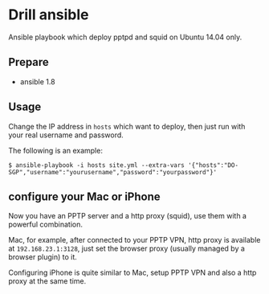 Drill ansible
=============

Ansible playbook which deploy pptpd and squid on Ubuntu 14.04 only.

## Prepare
+ ansible 1.8

## Usage

Change the IP address in `hosts` which want to deploy, then just run with your real username and password.

The following is an example:

	$ ansible-playbook -i hosts site.yml --extra-vars '{"hosts":"DO-SGP","username":"yourusername","password":"yourpassword"}'

## configure your Mac or iPhone

Now you have an PPTP server and a http proxy (squid), use them with a powerful combination.

Mac, for example, after connected to your PPTP VPN, http proxy is available at `192.168.23.1:3128`, just set the browser proxy (usually managed by a browser plugin) to it.

Configuring iPhone is quite similar to Mac, setup PPTP VPN and also a http proxy at the same time.

